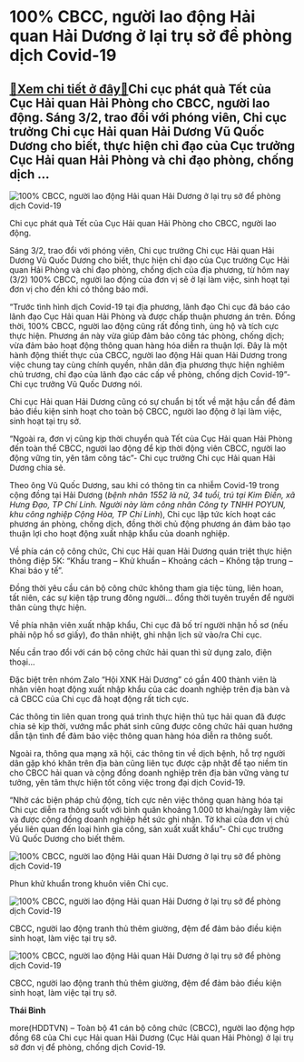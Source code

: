 100% CBCC, người lao động Hải quan Hải Dương ở lại trụ sở để phòng dịch Covid-19
================================================================================

[:gift:Xem chi tiết ở đây:gift:](https://hddtvn.com/100-cbcc-nguoi-lao-dong-hai-quan-hai-duong-o-lai-tru-so-de-phong-dich-covid-19/)Chi cục phát quà Tết của Cục Hải quan Hải Phòng cho CBCC, người lao động. Sáng 3/2, trao đổi với phóng viên, Chi cục trưởng Chi cục Hải quan Hải Dương Vũ Quốc Dương cho biết, thực hiện chỉ đạo của Cục trưởng Cục Hải quan Hải Phòng và chỉ đạo phòng, chống dịch …
---------------------------------------------------------------------------------------------------------------------------------------------------------------------------------------------------------------------------------------------------------------------





![100% CBCC, người lao động Hải quan Hải Dương ở lại trụ sở để phòng dịch Covid-19](https://hddtvn.com/wp-content/uploads/2021/02/6363468.jpg "100% CBCC, người lao động Hải quan Hải Dương ở lại trụ sở để phòng dịch Covid-19")


Chi cục phát quà Tết của Cục Hải quan Hải Phòng cho CBCC, người lao động.



Sáng 3/2, trao đổi với phóng viên, Chi cục trưởng Chi cục Hải quan Hải Dương Vũ Quốc Dương cho biết, thực hiện chỉ đạo của Cục trưởng Cục Hải quan Hải Phòng và chỉ đạo phòng, chống dịch của địa phương, từ hôm nay (3/2) 100% CBCC, người lao động của đơn vị sẽ ở lại làm việc, sinh hoạt tại đơn vị cho đến khi có thông báo mới.


“Trước tình hình dịch Covid-19 tại địa phương, lãnh đạo Chi cục đã báo cáo lãnh đạo Cục Hải quan Hải Phòng và được chấp thuận phương án trên. Đồng thời, 100% CBCC, người lao động cũng rất đồng tình, ủng hộ và tích cực thực hiện. Phương án này vừa giúp đảm bảo công tác phòng, chống dịch; vừa đảm bảo hoạt động thông quan hàng hóa diễn ra thuận lợi. Đây là một hành động thiết thực của CBCC, người lao động Hải quan Hải Dương trong việc chung tay cùng chính quyền, nhân dân địa phương thực hiện nghiêm chủ trương, chỉ đạo của lãnh đạo các cấp về phòng, chống dịch Covid-19”- Chi cục trưởng Vũ Quốc Dương nói.


Chi cục Hải quan Hải Dương cũng có sự chuẩn bị tốt về mặt hậu cần để đảm bảo điều kiện sinh hoạt cho toàn bộ CBCC, người lao động ở lại làm việc, sinh hoạt tại trụ sở.


“Ngoài ra, đơn vị cũng kịp thời chuyển quà Tết của Cục Hải quan Hải Phòng đến toàn thể CBCC, người lao động để kịp thời động viên CBCC, người lao động vững tin, yên tâm công tác”- Chi cục trưởng Chi cục Hải quan Hải Dương chia sẻ.


Theo ông Vũ Quốc Dương, sau khi có thông tin ca nhiễm Covid-19 trong cộng đồng tại Hải Dương (*bệnh nhân 1552 là nữ, 34 tuổi, trú tại Kim Điền, xã Hưng Đạo, TP Chí Linh. Người này làm công nhân Công ty TNHH POYUN, khu công nghiệp Cộng Hòa, TP Chí Linh*), Chi cục lập tức kích hoạt các phương án phòng, chống dịch, đồng thời chủ động phương án đảm bảo tạo thuận lợi cho hoạt động xuất nhập khẩu của doanh nghiệp.


Về phía cán cộ công chức, Chi cục Hải quan Hải Dương quán triệt thực hiện thông điệp 5K: “Khẩu trang – Khử khuẩn – Khoảng cách – Không tập trung – Khai báo y tế”.


Đồng thời yêu cầu cán bộ công chức không tham gia tiệc tùng, liên hoan, tất niên, các sự kiện tập trung đông người… đồng thời tuyên truyền để người thân cùng thực hiện.


Về phía nhân viên xuất nhập khẩu, Chi cục đã bố trí người nhận hồ sơ (nếu phải nộp hồ sơ giấy), đo thân nhiệt, ghi nhận lịch sử vào/ra Chi cục.


Nếu cần trao đổi với cán bộ công chức hải quan thì sử dụng zalo, điện thoại…


Đặc biệt trên nhóm Zalo “Hội XNK Hải Dương” có gần 400 thành viên là nhân viên hoạt động xuất nhập khẩu của các doanh nghiệp trên địa bàn và cả CBCC của Chi cục đã hoạt động rất tích cực.


Các thông tin liên quan trong quá trình thực hiện thủ tục hải quan đã được chia sẻ kịp thời, vướng mắc phát sinh cũng được công chức hải quan hướng dẫn tận tình để đảm bảo việc thông quan hàng hóa diễn ra thông suốt.


Ngoài ra, thông qua mạng xã hội, các thông tin về dịch bệnh, hỗ trợ người dân gặp khó khăn trên địa bàn cũng liên tục được cập nhật để tạo niềm tin cho CBCC hải quan và cộng đồng doanh nghiệp trên địa bàn vững vàng tư tưởng, yên tâm thực hiện tốt công việc trong đại dịch Covid-19.


“Nhờ các biện pháp chủ động, tích cực nên việc thông quan hàng hóa tại Chi cục diễn ra thông suốt với bình quân khoảng 1.000 tờ khai/ngày làm việc và được cộng đồng doanh nghiệp hết sức ghi nhận. Tờ khai của đơn vị chủ yếu liên quan đến loại hình gia công, sản xuất xuất khẩu”- Chi cục trưởng Vũ Quốc Dương cho biết thêm.





![100% CBCC, người lao động Hải quan Hải Dương ở lại trụ sở để phòng dịch Covid-19](https://hddtvn.com/wp-content/uploads/2021/02/85468587.jpg "100% CBCC, người lao động Hải quan Hải Dương ở lại trụ sở để phòng dịch Covid-19")


Phun khử khuẩn trong khuôn viên Chi cục.






![100% CBCC, người lao động Hải quan Hải Dương ở lại trụ sở để phòng dịch Covid-19](https://hddtvn.com/wp-content/uploads/2021/02/67114192.jpg "100% CBCC, người lao động Hải quan Hải Dương ở lại trụ sở để phòng dịch Covid-19")


CBCC, người lao động tranh thủ thêm giường, đệm để đảm bảo điều kiện sinh hoạt, làm việc tại trụ sở.






![100% CBCC, người lao động Hải quan Hải Dương ở lại trụ sở để phòng dịch Covid-19](https://hddtvn.com/wp-content/uploads/2021/02/25960911.jpg "100% CBCC, người lao động Hải quan Hải Dương ở lại trụ sở để phòng dịch Covid-19")


CBCC, người lao động tranh thủ thêm giường, đệm để đảm bảo điều kiện sinh hoạt, làm việc tại trụ sở.




**Thái Bình**



more(HDDTVN) – Toàn bộ 41 cán bộ công chức (CBCC), người lao động hợp đồng 68 của Chi cục Hải quan Hải Dương (Cục Hải quan Hải Phòng) ở lại trụ sở đơn vị để phòng, chống dịch Covid-19.

